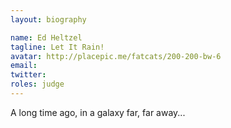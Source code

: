 ```yaml
---
layout: biography

name: Ed Heltzel
tagline: Let It Rain!
avatar: http://placepic.me/fatcats/200-200-bw-6 
email:
twitter: 
roles: judge
---
```

A long time ago, in a galaxy far, far away...